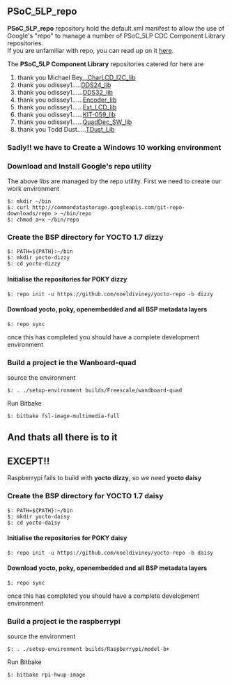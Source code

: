 ## PSoC_5LP_repo ##

**PSoC_5LP_repo** repository hold the default.xml manifest to allow the use of Google's "repo" to manage a number of PSoC_5LP CDC Component Library repositories.  
If you are unfamiliar with repo, you can read up on it [here](http://source.android.com/source/version-control.html).  
  
The **PSoC_5LP Component Library** repositories catered for here are

  1.  thank you Michael Bey__[CharLCD_I2C_lib](https://github.com/noeldiviney/Char_I2C_lib)
  2.  thank you odissey1.....[DDS24_lib](https://github.com/noeldiviney/DDS24_lib)
  3.  thank you odissey1......[DDS32_lib](https://github.com/noeldiviney/DDS32_lib)
  4.  thank you odissey1......[Encoder_lib](https://github.com/noeldiviney/Encoder_lib)
  5.  thank you odissey1......[Ext_LCD_lib](https://github.com/noeldiviney/Ext_LCD_lib)
  6.  thank you odissey1......[KIT-059_lib](https://github.com/noeldiviney/KIT-059_lib)
  7.  thank you odissey1......[QuadDec_SW_lib](https://github.com/noeldiviney/QuadDec_SW_lib)
  8.  thank you Todd Dust.....[TDust_Lib](https://github.com/noeldiviney/TDust_Lib)

### Sadly!! we have to Create a Windows 10 working environment  ###

### Download and Install Google's repo utility ###

The above libs are managed by the repo utility.
First we need to create our work environment

    $: mkdir ~/bin
    $: curl http://commondatastorage.googleapis.com/git-repo-downloads/repo > ~/bin/repo
    $: chmod a+x ~/bin/repo 


### Create the BSP directory for YOCTO 1.7 dizzy ###
    
    $: PATH=${PATH}:~/bin
    $: mkdir yocto-dizzy
    $: cd yocto-dizzy

#### Initialise the repositories for POKY dizzy ####

    $: repo init -u https://github.com/noeldiviney/yocto-repo -b dizzy 

#### Download yocto, poky, openembedded and all BSP metadata layers ####

    $: repo sync

once this has completed you should have a complete development environment

### Build a project ie the Wanboard-quad ###
source the environment

    $: . ./setup-environment builds/Freescale/wandboard-quad

Run Bitbake

    $: bitbake fsl-image-multimedia-full


## And thats all there is to it ##
## EXCEPT!!          ##

Raspberrypi fails to build with **yocto dizzy**, so we need **yocto daisy**

### Create the BSP directory for YOCTO 1.7 daisy ###
    
    $: PATH=${PATH}:~/bin
    $: mkdir yocto-daisy
    $: cd yocto-daisy

#### Initialise the repositories for POKY daisy ####

    $: repo init -u https://github.com/noeldiviney/yocto-repo -b daisy 

#### Download yocto, poky, openembedded and all BSP metadata layers ####

    $: repo sync

once this has completed you should have a complete development environment

### Build a project ie the raspberrypi ###
source the environment

    $: . ./setup-environment builds/Raspberrypi/model-b+

Run Bitbake

    $: bitbake rpi-hwup-image
    
